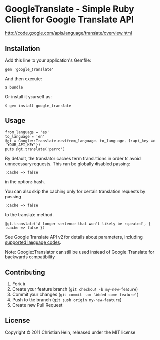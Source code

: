 # GoogleTranslate - Simple Ruby Client for Google Translate API

http://code.google.com/apis/language/translate/overview.html

## Installation

Add this line to your application's Gemfile:

    gem 'google_translate'

And then execute:

    $ bundle

Or install it yourself as:

    $ gem install google_translate

## Usage

    from_language = 'es'
    to_language = 'en'
    @gt = Google::Translate.new(from_language, to_language, {:api_key => 'YOUR_API_KEY'})
    puts @gt.translate('perro')

By default, the translator caches term translations in order to avoid unnecessary requests.
This can be globally disabled passing:

    :cache => false

in the options hash.

You can also skip the caching only for certain translation requests by passing

    :cache => false

to the translate method.

    @gt.translate('A longer sentence that won't likely be repeated', { :cache => false })

See Google Translate API v2 for details about parameters, including [supported language codes](http://code.google.com/apis/language/translate/v2/using_rest.html#language-params).

Note: Google::Translator can still be used instead of Google::Translate for backwards compatibility

## Contributing

1. Fork it
2. Create your feature branch (`git checkout -b my-new-feature`)
3. Commit your changes (`git commit -am 'Added some feature'`)
4. Push to the branch (`git push origin my-new-feature`)
5. Create new Pull Request

## License

Copyright © 2011 Christian Hein, released under the MIT license